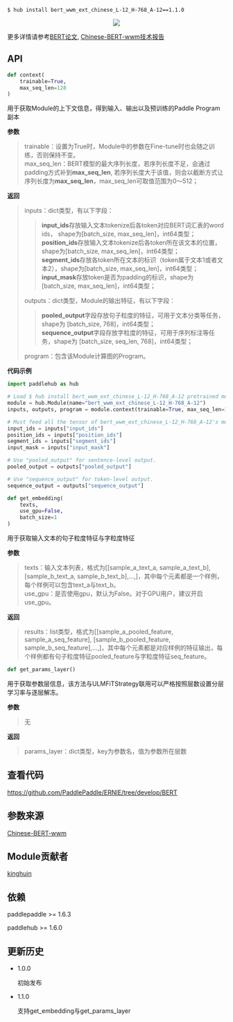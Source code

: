 ```shell
$ hub install bert_wwm_ext_chinese_L-12_H-768_A-12==1.1.0
```
<p align="center">
<img src="https://bj.bcebos.com/paddlehub/paddlehub-img/bert_network.png"  hspace='10'/> <br />
</p>

更多详情请参考[BERT论文](https://arxiv.org/abs/1810.04805), [Chinese-BERT-wwm技术报告](https://arxiv.org/abs/1906.08101)

## API
```python
def context(
    trainable=True,
    max_seq_len=128
)
```
用于获取Module的上下文信息，得到输入、输出以及预训练的Paddle Program副本  

**参数**  

> trainable：设置为True时，Module中的参数在Fine-tune时也会随之训练，否则保持不变。  
> max_seq_len：BERT模型的最大序列长度，若序列长度不足，会通过padding方式补到**max_seq_len**, 若序列长度大于该值，则会以截断方式让序列长度为**max_seq_len**，max_seq_len可取值范围为0～512；  

**返回**  
> inputs：dict类型，有以下字段：  
> >**input_ids**存放输入文本tokenize后各token对应BERT词汇表的word ids， shape为\[batch_size, max_seq_len\]，int64类型；  
> >**position_ids**存放输入文本tokenize后各token所在该文本的位置，shape为\[batch_size, max_seq_len\]，int64类型；  
> >**segment_ids**存放各token所在文本的标识（token属于文本1或者文本2），shape为\[batch_size, max_seq_len\]，int64类型；  
> >**input_mask**存放token是否为padding的标识，shape为\[batch_size, max_seq_len\]，int64类型；  
>
> outputs：dict类型，Module的输出特征，有以下字段：  
> >**pooled_output**字段存放句子粒度的特征，可用于文本分类等任务，shape为 \[batch_size, 768\]，int64类型；  
> >**sequence_output**字段存放字粒度的特征，可用于序列标注等任务，shape为 \[batch_size, seq_len, 768\]，int64类型；  
>
> program：包含该Module计算图的Program。  

**代码示例**

```python
import paddlehub as hub

# Load $ hub install bert_wwm_ext_chinese_L-12_H-768_A-12 pretrained model
module = hub.Module(name="bert_wwm_ext_chinese_L-12_H-768_A-12")
inputs, outputs, program = module.context(trainable=True, max_seq_len=128)

# Must feed all the tensor of bert_wwm_ext_chinese_L-12_H-768_A-12's module need
input_ids = inputs["input_ids"]
position_ids = inputs["position_ids"]
segment_ids = inputs["segment_ids"]
input_mask = inputs["input_mask"]

# Use "pooled_output" for sentence-level output.
pooled_output = outputs["pooled_output"]

# Use "sequence_output" for token-level output.
sequence_output = outputs["sequence_output"]
```

```python
def get_embedding(
    texts,
    use_gpu=False,
    batch_size=1
)
```

用于获取输入文本的句子粒度特征与字粒度特征

**参数**

> texts：输入文本列表，格式为[[sample_a_text_a, sample_a_text_b], [sample_b_text_a, sample_b_text_b],…,]，其中每个元素都是一个样例，每个样例可以包含text_a与text_b。  
> use_gpu：是否使用gpu，默认为False。对于GPU用户，建议开启use_gpu。  

**返回**  

> results：list类型，格式为[[sample_a_pooled_feature, sample_a_seq_feature], [sample_b_pooled_feature, sample_b_seq_feature],…,]，其中每个元素都是对应样例的特征输出，每个样例都有句子粒度特征pooled_feature与字粒度特征seq_feature。
>

```python
def get_params_layer()
```

用于获取参数层信息，该方法与ULMFiTStrategy联用可以严格按照层数设置分层学习率与逐层解冻。

**参数**

> 无

**返回**

> params_layer：dict类型，key为参数名，值为参数所在层数



##   查看代码

https://github.com/PaddlePaddle/ERNIE/tree/develop/BERT

## 参数来源

[Chinese-BERT-wwm](https://github.com/ymcui/Chinese-BERT-wwm)

## Module贡献者

[kinghuin](https://github.com/kinghuin)

## 依赖

paddlepaddle >= 1.6.3

paddlehub >= 1.6.0

## 更新历史

* 1.0.0

  初始发布

* 1.1.0

  支持get_embedding与get_params_layer
